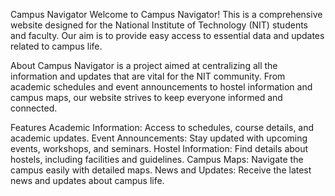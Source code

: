 Campus Navigator
Welcome to Campus Navigator! This is a comprehensive website designed for the National Institute of Technology (NIT) students and faculty. Our aim is to provide easy access to essential data and updates related to campus life.


About
Campus Navigator is a project aimed at centralizing all the information and updates that are vital for the NIT community. From academic schedules and event announcements to hostel information and campus maps, our website strives to keep everyone informed and connected.

Features
Academic Information: Access to schedules, course details, and academic updates.
Event Announcements: Stay updated with upcoming events, workshops, and seminars.
Hostel Information: Find details about hostels, including facilities and guidelines.
Campus Maps: Navigate the campus easily with detailed maps.
News and Updates: Receive the latest news and updates about campus life.
